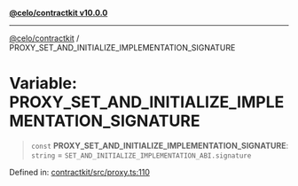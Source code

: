 [**@celo/contractkit v10.0.0**](../README.md)

***

[@celo/contractkit](../globals.md) / PROXY\_SET\_AND\_INITIALIZE\_IMPLEMENTATION\_SIGNATURE

# Variable: PROXY\_SET\_AND\_INITIALIZE\_IMPLEMENTATION\_SIGNATURE

> `const` **PROXY\_SET\_AND\_INITIALIZE\_IMPLEMENTATION\_SIGNATURE**: `string` = `SET_AND_INITIALIZE_IMPLEMENTATION_ABI.signature`

Defined in: [contractkit/src/proxy.ts:110](https://github.com/celo-org/developer-tooling/blob/master/packages/sdk/contractkit/src/proxy.ts#L110)
